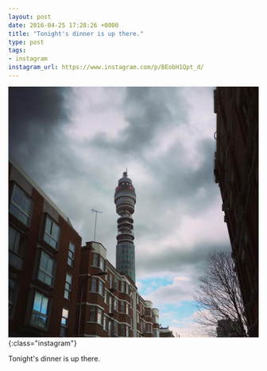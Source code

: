 ```yaml
---
layout: post
date: 2016-04-25 17:28:26 +0000
title: "Tonight's dinner is up there."
type: post
tags:
- instagram
instagram_url: https://www.instagram.com/p/BEobH1Qpt_d/
---
```


![Instagram - BEobH1Qpt_d](/img/BEobH1Qpt_d.jpg){:class="instagram"}

Tonight's dinner is up there.
